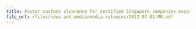 ```yaml
---
title: Faster customs clearance for certified Singapore companies exporting goods to China 
file_url: /files/news-and-media/media-releases/2012-07-01-MR.pdf
---
```

